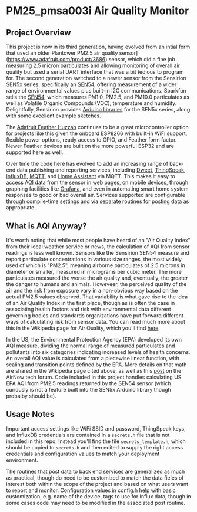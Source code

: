 # PM25_pmsa003i Air Quality Monitor

## Project Overview

This project is now in its third generation, having evolved from an intial form that used
an older Plantower PM2.5 air quality sensor](https://www.adafruit.com/product/3686) sensor, which did
a fine job measuring 2.5 micron particulates and allowing monitoring of overall air quality but
used a serial UART interface that was a bit tedious to program for. The second generation switched
to a newer sensor from the Sensirion SEN5x series, specifically an
[SEN54](https://sensirion.com/products/catalog/SEN54/), offering measurement of a wider range of
environmental values plus built-in I2C communications. Sparkfun sells the
[SEN54](https://www.sparkfun.com/products/19325), which measures PM1.0, PM2.5, and PM10.0
particulates as well as Volatile Organic Compounds (VOC), temperature and humidity. Delightfully,
Sensirion provides [Arduino libraries](https://github.com/Sensirion/arduino-i2c-sen5x) for the
SEN5x series, along with some excellent example sketches.

The [Adafruit Feather Huzzah](https://www.adafruit.com/product/2821) continues to be a great
microcontroller option for projects like this given the onboard ESP8266 with built-in WiFi support, 
flexible power options, ready access to GPIO, and Feather form factor.  Newer Feather devices
are built on the more powerful ESP32 and are supported here as well.

Over time the code here has evolved to add an increasing range of back-end data publishing and
reporting services, including [Dweet](https://dweet.io), [ThingSpeak](https://thingspeak.com),
[InfluxDB](https://www.influxdata.com), [MQTT](https://io.adafruit.com/api/docs/mqtt.html), and
[Home Assistant](https://www.home-assistant.io) via MQTT. This makes it easy to access AQI
data from the sensor in web pages, on mobile devices, through graphing facilities like
[Grafana](https://grafana.com/), and even in automating smart home system responses to good or
bad overall air. Services supported are configurable through compile-time settings and via
separate routines for posting data as appropriate.

## What is AQI Anyway?
It's worth noting that while most people have heard of an "Air Quality Index" from their local
weather service or news, the calculation of AQI from sensor readings is less well known.  Sensors
like the Sensirion SEN54 measure and report particulate concentrations in various size ranges, the
most widely used of which is "PM2.5", meaning airborne particulates of 2.5 microns in diameter or
smaller, measured in micrograms per cubic meter.  The more particulates measured the worse the air
quality and, eventually, the greater the danger to humans and animals.  Howeveer, the perceived
quality of the air and the risk from exposure vary in a non-obvious way based on the actual PM2.5
values observed.  That variability is what gave rise to the idea of an Air Quality Index in the
first place, though as is often the case in associating health factors and risk with environmental
data different governing bodies and standards organizations have put forward different ways of
calculating risk from sensor data.  You can read much more about this in the Wikipedia page for
Air Quality, which you'll find [here](https://en.wikipedia.org/wiki/Air_quality_index).

In the US, the Environmental Protection Agency (EPA) developed its own AQI measure, dividing the
normal range of measured particulates and pollutants into six categories indicating increased 
levels of health concerns.  An overall AQI value is calculated from a piecewise linear function,
with scaling and transition points defined by the EPA.  More details on that math are shared in the
Wikipedia page cited above, as well as this [post](https://forum.airnowtech.org/t/the-aqi-equation/169)
on the AirNow tech forum.  Code included in this project handles calculating US EPA AQI from
PM2.5 readings returned by the SEN54 sensor (which curiously is not a feature built into the
SEN5x Arduino library though probalby should be).

## Usage Notes

Important access settings like WiFi SSID and password, ThingSpeak keys, and InfluxDB credentials
are contained in a `secrets.h` file that is not included in this repo.  Instead you'll find the
file `secrets_template.h`, which should be copied to `secrets.h` and then edited to supply the
right access credentials and configuration values to match your deployment environment.

The routines that post data to back end services are generalized as much as practical, though do
need to be customized to match the data fieles of interest both within the scope of the project
and based on what users want to report and monitor.  Configuration values in config.h help with
basic customization, e.g. name of the device, tags to use for Influx data, though in some cases
code may need to be modified in the associated post routine.

